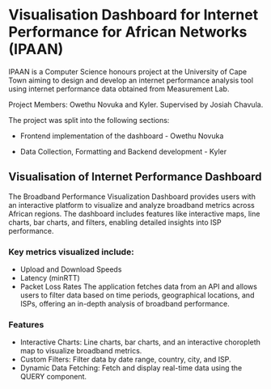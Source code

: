 # Visualisation Dashboard for Internet Performance for African Networks (IPAAN)

IPAAN is a Computer Science honours project at the University of Cape Town aiming to design and develop an internet performance analysis tool using internet performance data obtained from Measurement Lab.

Project Members: Owethu Novuka and Kyler. Supervised by Josiah Chavula.

The project was split into the following sections:

- Frontend implementation of the dashboard - Owethu Novuka

- Data Collection, Formatting and Backend development - Kyler

## Visualisation of Internet Performance Dashboard
The Broadband Performance Visualization Dashboard provides users with an interactive platform to visualize and analyze broadband metrics across African regions. The dashboard includes features like interactive maps, line charts, bar charts, and filters, enabling detailed insights into ISP performance.

### Key metrics visualized include:
- Upload and Download Speeds
- Latency (minRTT)
- Packet Loss Rates
The application fetches data from an API and allows users to filter data based on time periods, geographical locations, and ISPs, offering an in-depth analysis of broadband performance.

### Features
- Interactive Charts: Line charts, bar charts, and an interactive choropleth map to visualize broadband metrics.
- Custom Filters: Filter data by date range, country, city, and ISP.
- Dynamic Data Fetching: Fetch and display real-time data using the QUERY component.
